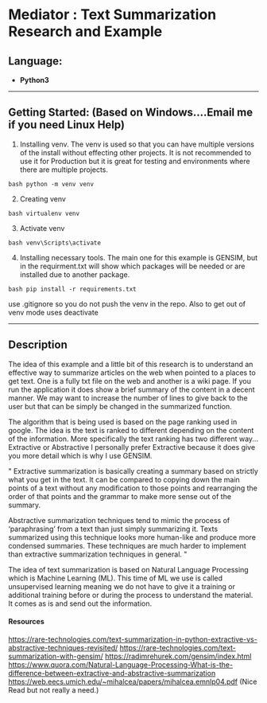 # Mediator : Text Summarization Research and Example

## Language:
* **Python3**
____________________

## Getting Started: (Based on Windows....Email me if you need Linux Help)

1) Installing venv. The venv is used so that you can have multiple versions of
the install without effecting other projects. It is not recommended to use it
for Production but it is great for testing and environments where there are
multiple projects.

``bash
  python -m venv venv
``

2) Creating venv

``bash
  virtualenv venv
``

3) Activate venv

``bash
  venv\Scripts\activate
``

4) Installing necessary tools. The main one for this example is GENSIM,
but in the requirment.txt will show which packages will be needed or are
installed due to another package.

``bash
  pip install -r requirements.txt
``


use .gitignore so you do not push the venv in the repo. Also to get out of venv mode uses deactivate

___________________________

## Description

The idea of this example and a little bit of this research is to understand an effective way to summarize articles on the web when pointed to a places to get text. One is a fully txt file on the web and another is a wiki page. If you run the application it does show a brief summary of the content in a decent manner. We may want to increase the number of lines to give back to the user but that can be simply be changed in the summarized function.

The algorithm that is being used is based on the page ranking used in google. The idea is the text is ranked to different depending on the content of the information. More specifically the text ranking has two different way... Extractive or Abstractive
I personally prefer Extractive because it does give you more detail which is why I use GENSIM.

"
Extractive summarization is basically creating a summary based on strictly what you get in the text. It can be compared to copying down the main points of a text without any modification to those points and rearranging the order of that points and the grammar to make more sense out of the summary.

Abstractive summarization techniques tend to mimic the process of ‘paraphrasing’ from a text than just simply summarizing it. Texts summarized using this technique looks more human-like and produce more condensed summaries. These techniques are much harder to implement than extractive summarization techniques in general.
"


The idea of text summarization is based on Natural Language Processing which is Machine Learning (ML). This time of ML we use is called unsupervised learning meaning we do not have to give it a training or additional training before or during the process to understand the material. It comes as is and send out the information.



#### Resources

https://rare-technologies.com/text-summarization-in-python-extractive-vs-abstractive-techniques-revisited/
https://rare-technologies.com/text-summarization-with-gensim/
https://radimrehurek.com/gensim/index.html
https://www.quora.com/Natural-Language-Processing-What-is-the-difference-between-extractive-and-abstractive-summarization
https://web.eecs.umich.edu/~mihalcea/papers/mihalcea.emnlp04.pdf (Nice Read but not really a need.)
